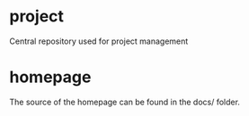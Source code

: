 # project
Central repository used for project management

# homepage
The source of the homepage can be found in the docs/ folder.
